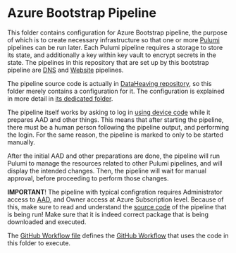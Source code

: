 # Azure Bootstrap Pipeline
This folder contains configuration for Azure Bootstrap pipeline, the purpose of which is to create necessary infrastructure so that one or more [Pulumi](https://pulumi.com) pipelines can be run later.
Each Pulumi pipeline requires a storage to store its state, and additionally a key within key vault to encrypt secrets in the state.
The pipelines in this repository that are set up by this bootstrap pipeline are [DNS](../dns) and [Website](../website) pipelines.

The pipeline source code is actually in [DataHeaving repository](https://github.com/DataHeaving/pulumi/tree/main/azure-pipeline-bootstrap), so this folder merely contains a configuration for it.
The configuration is explained in more detail in [its dedicated folder](config).

The pipeline itself works by asking to log in [using device code](https://docs.microsoft.com/en-us/azure/active-directory/develop/v2-oauth2-device-code) while it prepares AAD and other things.
This means that after starting the pipeline, there must be a human person following the pipeline output, and performing the login.
For the same reason, the pipeline is marked to only to be started manually.

After the initial AAD and other preparations are done, the pipeline will run Pulumi to manage the resources related to other Pulumi pipelines, and will display the intended changes.
Then, the pipeline will wait for manual approval, before proceeding to perform those changes.

**IMPORTANT**! The pipeline with typical configration requires Administrator access to <abbr title="Azure Active Directory">AAD</abbr>, and Owner access at Azure Subscription level.
Because of this, make sure to read and understand the [source code](https://github.com/DataHeaving/pulumi/tree/main/azure-pipeline-bootstrap) of the pipeline that is being run!
Make sure that it is indeed correct package that is being downloaded and executed.

The [GitHub Workflow file](../../.github/workflows/bootstrap.yml) defines the [GitHub Workflow](/CodeWell-fi/website/actions/workflows/bootstrap.yml) that uses the code in this folder to execute.